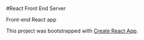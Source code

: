 #React Front End Server

Front-end React app

This project was bootstrapped with [Create React App](https://github.com/facebook/create-react-app).
